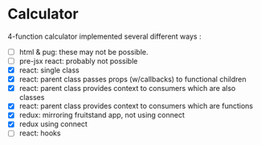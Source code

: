 # Calculator
4-function calculator implemented several different ways :
- [ ] html & pug: these may not be possible.
- [ ] pre-jsx react: probably not possible
- [x] react: single class
- [x] react: parent class passes props (w/callbacks) to functional children
- [x] react: parent class provides context to consumers which are also classes
- [x] react: parent class provides context to consumers which are functions
- [x] redux: mirroring fruitstand app, not using connect
- [x] redux using connect
- [ ] react: hooks
